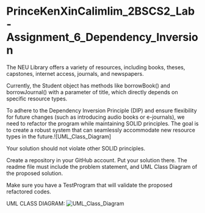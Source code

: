 # PrinceKenXinCalimlim_2BSCS2_Lab-Assignment_6_Dependency_Inversion

The NEU Library offers a variety of resources, including books, theses, capstones, internet access, journals, and newspapers.

Currently, the Student object has methods like borrowBook() and borrowJournal() with a parameter of title, which directly depends on specific resource types.

To adhere to the Dependency Inversion Principle (DIP) and ensure flexibility for future changes (such as introducing audio books or e-journals), we need to refactor the program while maintaining SOLID principles. The goal is to create a robust system that can seamlessly accommodate new resource types in the future.![UML_Class_Diagram]

Your solution should not violate other SOLID principles.

Create a repository in your GitHub account. Put your solution there. The readme file must include the problem statement, and UML Class Diagram of the proposed solution.

Make sure you have a TestProgram that will validate the proposed refactored codes.

UML CLASS DIAGRAM:
![UML_Class_Diagram](https://github.com/PrinceKenXinCalimlim/PrinceKenXinCalimlim_2BSCS2_Lab-Assignment_6_Dependency_Inversion/assets/152839644/faeeb2f4-3948-401c-ac33-e9cac4b30e74)




